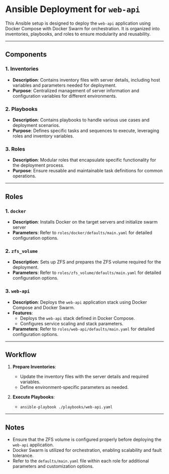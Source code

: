 # Ansible Deployment for `web-api`

This Ansible setup is designed to deploy the `web-api` application using Docker Compose with Docker Swarm for orchestration. It is organized into inventories, playbooks, and roles to ensure modularity and reusability.

---

## Components

### 1. **Inventories**
   - **Description**: Contains inventory files with server details, including host variables and parameters needed for deployment.
   - **Purpose**: Centralized management of server information and configuration variables for different environments.

### 2. **Playbooks**
   - **Description**: Contains playbooks to handle various use cases and deployment scenarios.
   - **Purpose**: Defines specific tasks and sequences to execute, leveraging roles and inventory variables.

### 3. **Roles**
   - **Description**: Modular roles that encapsulate specific functionality for the deployment process.
   - **Purpose**: Ensure reusable and maintainable task definitions for common operations.


---

## Roles

### 1. **`docker`**
   - **Description**: Installs Docker on the target servers and initialize swarm server
   - **Parameters**:
     Refer to `roles/docker/defaults/main.yaml` for detailed configuration options.

### 2. **`zfs_volume`**
   - **Description**: Sets up ZFS and prepares the ZFS volume required for the deployment.
   - **Parameters**:
     Refer to `roles/zfs_volume/defaults/main.yaml` for detailed configuration options.

### 3. **`web-api`**
   - **Description**: Deploys the `web-api` application stack using Docker Compose and Docker Swarm.
   - **Features**:
     - Deploys the `web-api` stack defined in Docker Compose.
     - Configures service scaling and stack parameters.
   - **Parameters**:
     Refer to `roles/web-api/defaults/main.yaml` for detailed configuration options.

---

## Workflow

1. **Prepare Inventories**:
   - Update the inventory files with the server details and required variables.
   - Define environment-specific parameters as needed.

2. **Execute Playbooks**:
   - `ansible-playbook ./playbooks/web-api.yaml`


---

## Notes

- Ensure that the ZFS volume is configured properly before deploying the `web-api` application.
- Docker Swarm is utilized for orchestration, enabling scalability and fault tolerance.
- Refer to the `defaults/main.yaml` file within each role for additional parameters and customization options.
